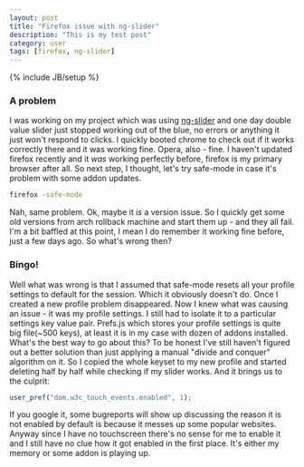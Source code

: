 ```yaml
---
layout: post
title: "Firefox issue with ng-slider"
description: "This is my test post"
category: user
tags: [firefox, ng-slider]
---
```

{% include JB/setup %}

### A problem
I was working on my project which was using [ng-slider](http://darul75.github.io/ng-slider/) and one day double value slider just stopped working out of the blue, no errors or anything it just won't respond to clicks. I quickly booted chrome to check out if it works correctly there and it was working fine. Opera, also - fine. I haven't updated firefox recently and it _was_ working perfectly before, firefox is my primary browser after all. So next step, I thought, let's try safe-mode in case it's problem with some addon updates. 


~~~bash
firefox -safe-mode
~~~


Nah, same problem. Ok, maybe it _is_ a version issue. So I quickly get some old versions from arch rollback machine and start them up - and they all fail. I'm a bit baffled at this point, I mean I do remember it working fine before, just a few days ago. So what's wrong then?


### Bingo!
Well what was wrong is that I assumed that safe-mode resets all your profile settings to default for the session. Which it obviously doesn't do. Once I created a new profile problem disappeared. Now I knew what was causing an issue - it was my profile settings. I still had to isolate it to a particular settings key value pair. Prefs.js which stores your profile settings is quite big file(~500 keys), at least it is in my case with dozen of addons installed. What's the best way to go about this? To be honest I've still haven't figured out a better solution than just applying a manual "divide and conquer" algorithm on it. So I copied the whole keyset to my new profile and started deleting half by half while checking if my slider works. And it brings us to the culprit:


~~~javascript
user_pref("dom.w3c_touch_events.enabled", 1);
~~~


If you google it, some bugreports will show up discussing the reason it is not enabled by default is because it messes up some popular websites. Anyway since I have no touchscreen there's no sense for me to enable it and I still have no clue how it got enabled in the first place. It's either my memory or some addon is playing up.


